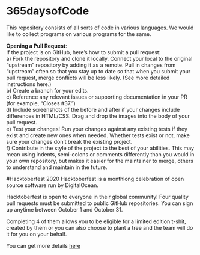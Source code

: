 # 365daysofCode

This repository consists of all sorts of code in various languages. We would like to collect programs on various programs for the same. 

**Opening a Pull Request**:  
If the project is on GitHub, here’s how to submit a pull request:   
   a) Fork the repository and clone it locally. Connect your local to the original “upstream” repository by adding it as a remote. Pull in changes from “upstream” often so that you stay up to date so that when you submit your pull request, merge conflicts will be less likely. (See more detailed instructions here.)   
   b) Create a branch for your edits.   
   c) Reference any relevant issues or supporting documentation in your PR (for example, “Closes #37.”)   
   d) Include screenshots of the before and after if your changes include differences in HTML/CSS. Drag and drop the images into the body of your pull request.   
   e) Test your changes! Run your changes against any existing tests if they exist and create new ones when needed. Whether tests exist or not, make sure your changes don’t break the existing project.   
   f) Contribute in the style of the project to the best of your abilities. This may mean using indents, semi-colons or comments differently than you would in your own repository, but makes it easier for the maintainer to merge, others to understand and maintain in the future.   

#Hacktoberfest 2020 
Hacktoberfest is a monthlong celebration of open source software run by DigitalOcean.

Hacktoberfest is open to everyone in their global community! Four quality pull requests must be submitted to public GitHub repositories. You can sign up anytime between October 1 and October 31.

Completing 4 of them allows you to be eligible for a limited edition t-shit, created by them or you can also choose to plant a tree and the team will do it for you on your behalf.

You can get more details [here](https://hacktoberfest.digitalocean.com/#event-details) 
